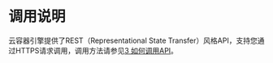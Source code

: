 # 调用说明<a name="cce_02_0329"></a>

云容器引擎提供了REST（Representational State Transfer）风格API，支持您通过HTTPS请求调用，调用方法请参见[3 如何调用API](如何调用API.md)。

